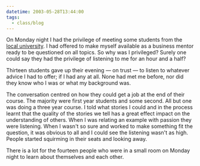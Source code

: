 ```yaml
---
datetime: 2003-05-28T13:44:00
tags:
  - class/blog
---
```

On Monday night I had the privilege of meeting some students from the [local university](http://www.bendigo.latrobe.edu.au). I had offered to make myself available as a business mentor ready to be questioned on all topics. So why was I privileged? Surely one could say they had the privilege of listening to me for an hour and a half?

Thirteen students gave up their evening — on trust — to listen to whatever advice I had to offer; if I had any at all. None had met me before, nor did they know who I was or what my background was.

The conversation centred on how they could get a job at the end of their course. The majority were first year students and some second. All but one was doing a three year course. I told what stories I could and in the process learnt that the quality of the stories we tell has a great effect impact on the understanding of others. When I was relating an example with passion they were listening. When I wasn't so sure and worked to make something fit the question, it was obvious to all and I could see the listening wasn't as high. People started squirming in their seats and looking away.

There is a lot for the fourteen people who were in a small room on Monday night to learn about themselves and each other.
